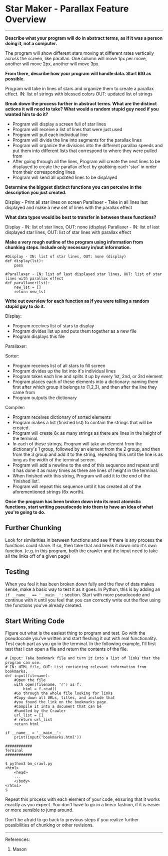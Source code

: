 # Star Maker - Parallax Feature Overview
---

**Describe what your program will do in abstract terms, as if it was a person doing it, not a computer.**

The program will show different stars moving at different rates vertically across the screen, like parallax. One column will move 1px per move, another will move 2px, another will move 3px.

**From there, describe how your program will handle data. Start BIG as possible.**

Program will take in lines of stars and organize them to create a parallax effect.
IN: list of strings with blessed colors
OUT: updated list of strings

**Break down the process further in abstract terms. What are the distinct actions it will need to take? What would a random stupid guy need if you wanted him to do it?**

- Program will display a screen full of star lines
- Program will receive a list of lines that were just used
- Program will pull each individual line
- Program will divide the line into segments for the parallax lines
- Program will organize the divisions into the different parallax speeds and put them into different lists that correspond to where they were pulled from
- After going through all the lines, Program will create the next lines to be displayed to create the parallax effect by grabbing each 'star' in order from their corresponding lines
- Program will send all updated lines to be displayed

**Determine the biggest distinct functions you can perceive in the description you just created.**

Display - Print all star lines on screen
Parallaxer - Take in all lines last displayed and make a new set of lines with the parallax effect

**What data types would be best to transfer in between these functions?**

Display - IN: list of star lines, OUT: none (display)
Parallaxer - IN: list of last displayed star lines, OUT: list of star lines with parallax effect

**Make a very rough outline of the program using information from chunking steps. Include only necessary in/out information.**

	#Display - IN: list of star lines, OUT: none (display)
	def display(lst):
		pass

	#Parallaxer - IN: list of last displayed star lines, OUT: list of star lines with parallax effect
	def parallaxer(lst):
		new_lst = []
		return new_lst

**Write out overview for each function as if you were telling a random stupid guy to do it.**

Display:
- Program receives list of stars to display
- Program divides list up and puts them together as a new file
- Program displays this file

Parallaxer:

Sorter:
- Program receives list of all stars to fill screen
- Program divides up the list into it's individual lines
- Program takes each line and splits it up by every 1st, 2nd, or 3rd element
- Program places each of these elements into a dictionary: naming them first after which group it belongs to (1,2,3), and then after the line they came from
- Program outputs the dictionary

Compiler:
- Program receives dictionary of sorted elements
- Program makes a list (finished list) to contain the strings that will be created.
- Program will create 6x as many strings as there are lines in the height of the terminal. 
- In each of these strings, Program will take an element from the dictionary's 1 group, followed by an element from the 2 group, and then from the 3 group and add it to the string, repeating this until the line is as long as the width of the terminal screen.
- Program will add a newline to the end of this sequence and repeat until it has done it as many times as there are lines of height in the terminal.
- When finished with this string, Program will add it to the end of the 'finished list'.
- Program will repeat this sequence until it has created all of the aforementioned strings (6x worth).

**Once the program has been broken down into its most atomistic functions, start writing pseudocode into them to have an idea of what you're going to do.**


Further Chunking
---
		
Look for similarities in between functions and see if there is any process the functions could share. If so, then take that and break it down into it's own function. (e.g. in this program, both the crawler and the input need to take all the links off of a given page)

Testing
---
When you feel it has been broken down fully and the flow of data makes sense, make a basic way to test it as it goes. In Python, this is by adding an ```if __name__ == '__main__':``` section. Start with more pseudocode and continue with it until you feel that you can correctly write out the flow using the functions you've already created.

Start Writing Code
---
Figure out what is the easiest thing to program and test. Go with the pseudocode you've written and start fleshing it out with real functionality. Test each part as you go in the terminal. In the following example, I'll first test that I can open a file and return the contents of the file.

```
# Input: Take bookmark file and turn it into a list of links that the program can use.
# IN: HTML file, OUT: List containing relevant information from bookmarks.
def input(filename):
	#Open the file
	with open(filename, 'r') as f:
		html = f.read()
	#Go through the whole file looking for links
	#Copy down all URLs, titles, and include that
	#you found the link on the bookmarks page.
	#Compile it into a document that can be 
	#handled by the Crawler
	url_list = []
	# return url_list
	return html
	
if __name__ = '__main__':
	print(input('bookmarks.html'))
	
############
Terminal
############

$ python3 bm_crawl.py
<html>
	<head>
	...
	</body>
</html>
$
```
Repeat this process with each element of your code, ensuring that it works exactly as you expect. You don't have to go in a linear fashion, if it is easier or more sensible to jump around.

Don't be afraid to go back to previous steps if you realize further possibilities of chunking or other revisions.

---
References:

1. Mason